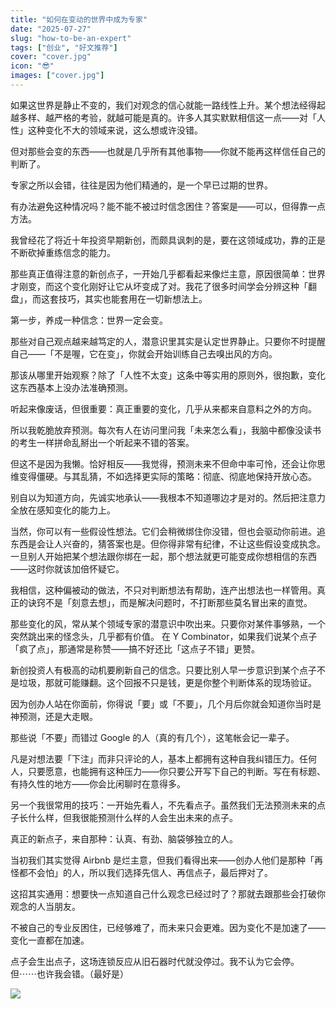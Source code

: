 ```yaml
---
title: "如何在变动的世界中成为专家"
date: "2025-07-27"
slug: "how-to-be-an-expert"
tags: ["创业", "好文推荐"]
cover: "cover.jpg"
icon: "😎"
images: ["cover.jpg"]
---
```

如果这世界是静止不变的，我们对观念的信心就能一路线性上升。某个想法经得起越多样、越严格的考验，就越可能是真的。许多人其实默默相信这一点——对「人性」这种变化不大的领域来说，这么想或许没错。



但对那些会变的东西——也就是几乎所有其他事物——你就不能再这样信任自己的判断了。



专家之所以会错，往往是因为他们精通的，是一个早已过期的世界。



有办法避免这种情况吗？能不能不被过时信念困住？答案是——可以，但得靠一点方法。



我曾经花了将近十年投资早期新创，而颇具讽刺的是，要在这领域成功，靠的正是不断砍掉重练信念的能力。



那些真正值得注意的新创点子，一开始几乎都看起来像烂主意，原因很简单：世界才刚变，而这个变化刚好让它从坏变成了对。我花了很多时间学会分辨这种「翻盘」，而这套技巧，其实也能套用在一切新想法上。



第一步，养成一种信念：世界一定会变。



那些对自己观点越来越笃定的人，潜意识里其实是认定世界静止。只要你不时提醒自己——「不是喔，它在变」，你就会开始训练自己去嗅出风的方向。



那该从哪里开始观察？除了「人性不太变」这条中等实用的原则外，很抱歉，变化这东西基本上没办法准确预测。



听起来像废话，但很重要：真正重要的变化，几乎从来都来自意料之外的方向。



所以我乾脆放弃预测。每次有人在访问里问我「未来怎么看」，我脑中都像没读书的考生一样拼命乱掰出一个听起来不错的答案。



但这不是因为我懒。恰好相反——我觉得，预测未来不但命中率可怜，还会让你思维变得僵硬。与其乱猜，不如选择更实际的策略：彻底、彻底地保持开放心态。



别自以为知道方向，先诚实地承认——我根本不知道哪边才是对的。然后把注意力全放在感知变化的能力上。



当然，你可以有一些假设性想法。它们会稍微绑住你没错，但也会驱动你前进。追东西是会让人兴奋的，猜答案也是。但你得非常有纪律，不让这些假设变成执念。
一旦别人开始把某个想法跟你绑在一起，那个想法就更可能变成你想相信的东西——这时你就该加倍怀疑它。



我相信，这种偏被动的做法，不只对判断想法有帮助，连产出想法也一样管用。真正的诀窍不是「刻意去想」，而是解决问题时，不打断那些莫名冒出来的直觉。



那些变化的风，常从某个领域专家的潜意识中吹出来。只要你对某件事够熟，一个突然跳出来的怪念头，几乎都有价值。
在 Y Combinator，如果我们说某个点子「疯了点」，那通常是称赞——搞不好还比「这点子不错」更赞。



新创投资人有极高的动机要刷新自己的信念。只要比别人早一步意识到某个点子不是垃圾，那就可能赚翻。这个回报不只是钱，更是你整个判断体系的现场验证。



因为创办人站在你面前，你得说「要」或「不要」，几个月后你就会知道你当时是神预测，还是大走眼。



那些说「不要」而错过 Google 的人（真的有几个），这笔帐会记一辈子。



凡是对想法要「下注」而非只评论的人，基本上都拥有这种自我纠错压力。任何人，只要愿意，也能拥有这种压力——你只要公开写下自己的判断。写在有标题、有持久性的地方——你会比闲聊时在意得多。



另一个我很常用的技巧：一开始先看人，不先看点子。虽然我们无法预测未来的点子长什么样，但我很能预测什么样的人会生出未来的点子。



真正的新点子，来自那种：认真、有劲、脑袋够独立的人。



当初我们其实觉得 Airbnb 是烂主意，但我们看得出来——创办人他们是那种「再怪都不会怕」的人，所以我们选择先信人、再信点子，最后押对了。



这招其实通用：想要快一点知道自己什么观念已经过时了？那就去跟那些会打破你观念的人当朋友。



不被自己的专业反困住，已经够难了，而未来只会更难。因为变化不是加速了——变化一直都在加速。



点子会生出点子，这场连锁反应从旧石器时代就没停过。我不认为它会停。
但⋯⋯也许我会错。（最好是）




![](https://prod-files-secure.s3.us-west-2.amazonaws.com/112d0858-5090-4d34-a606-b75eb8d65fd2/46476355-9cf3-4e99-9b7a-3531bc426380/1000202064.png?X-Amz-Algorithm=AWS4-HMAC-SHA256&X-Amz-Content-Sha256=UNSIGNED-PAYLOAD&X-Amz-Credential=ASIAZI2LB466YDGUDAII%2F20250901%2Fus-west-2%2Fs3%2Faws4_request&X-Amz-Date=20250901T171103Z&X-Amz-Expires=3600&X-Amz-Security-Token=IQoJb3JpZ2luX2VjELH%2F%2F%2F%2F%2F%2F%2F%2F%2F%2FwEaCXVzLXdlc3QtMiJHMEUCIDsRr7eQCTGZfo%2FEZBQsCQQcctSSlbWAqjaPum%2FRYak9AiEAtX9Jhrr7NlANIWP2he%2BxzoiNJuu%2Bo6n6fKQb%2B0hT2G8q%2FwMIGhAAGgw2Mzc0MjMxODM4MDUiDKJwAoS81op3NufcuyrcA9Swjc2dBEwdygyQUwtKDIiKP0XqJ3p1bTPk%2FlCC4OPxqOR6i%2B9qVGjqmnCWUhp%2BYIXqPhIZDetWTBEc%2BbHFURqXPJg9GAqxJhEi%2Bw8sa8Md8L6m4R9HyywY12ARgX%2BK%2FqRug7USEGTaT%2Bombx6fh%2BX%2B3%2FDS%2BDAu4scPEGFT9kacf60LAfOytNhBlfZ5YVI3VzHfL3bUNXvc4lhQCJXqe%2FInX07tmjSj8DpEbX6F4zxRYcVO1QMeB%2BD493uNis%2Bz1cS6454F6E3SNyu6mPWOsTmRhtQ1ALeAP3hwYS8wbLx5PZCNsFjgOzfs2Z%2F89xFJXIhNSAl8Zk2Hdjuq7m5w0wmbzNGhld6fNOZB1Hp%2BuaU287%2FJU0uZxpoDrZ6opm2hEkQ1lhIHt58zjY5UBHN%2FrpjBl2HSGpPvd9sADTv42wuWpIOKgVXB71rJzhKWgiWQWg8Q7Ad8Vrixs%2FL44PaHXuPSy7rWBEAsXZfZqoREabBtaDiR7iQrpu0BQtOQC7pkywLRLHI0Dkyo2ATMhH%2FTm9C4hEcAHTaN%2FiGRL9C%2BGXLWA83YcFOScGW0sBuEbYXyyEN5AVyrFphLCO5fURzIf%2FmXoQ55FNEEAC0oVBcSiOnbgrQRGcSu9pJXWbAYMLuX18UGOqUBGhlL%2BU6UQH9wt6EQmtJjQ28o4E6SUY1rA6hUYR3VDOB6IVjfjlmISOEIWVKCwY5g3Il7OdwR0ZCs3nMPS1x3sUagKZgNm2A4EP0cOQMbQDmSSbDWEQhYRnQLHbqcUAnnKnOVtNV38MRud3GqAjATyDCEaZAUBpy%2B2uOpk%2BKFpMpbTR6ippORim9kCogukwfNf3lOncaQn6WsdcST3dtcTLfN4DI0&X-Amz-Signature=92e41247051cf1263efe72794ebeb47a860ecc162eae9992906ba5c0cffb3ec6&X-Amz-SignedHeaders=host&x-amz-checksum-mode=ENABLED&x-id=GetObject)

